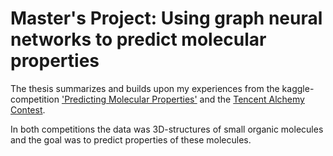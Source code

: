 # Master's Project: Using graph neural networks to predict molecular properties

The thesis summarizes and builds upon my experiences from the kaggle-competition ['Predicting Molecular Properties'](https://www.kaggle.com/c/champs-scalar-coupling) and the [Tencent Alchemy Contest](https://alchemy.tencent.com/).

In both competitions the data was 3D-structures of small organic molecules and the goal was to predict properties of these molecules.

